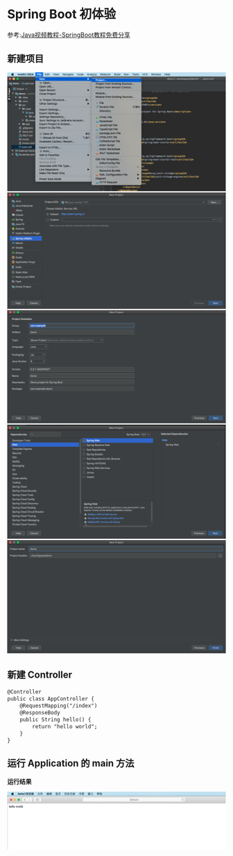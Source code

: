 # Spring Boot 初体验
 


参考:[Java视频教程-SpringBoot教程免费分享](https://zhuanlan.zhihu.com/p/47908153)

## 新建项目

<img src="image/00.png"/>

<img src="image/01.png"/>

<img src="image/02.png"/>

<img src="image/03.png"/>

<img src="image/04.png"/>

## 新建 Controller 

`````
@Controller
public class AppController {
    @RequestMapping("/index")
    @ResponseBody
    public String hello() {
        return "hello world";
    }
}
`````

## 运行 Application 的 main 方法

**运行结果**

<img src="image/05.png"/>


